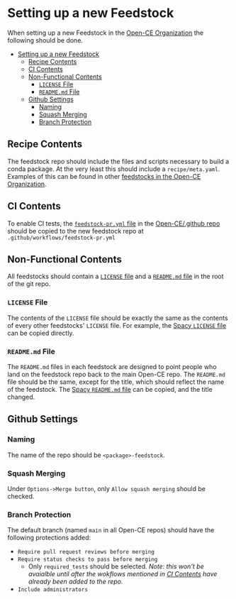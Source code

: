 # Setting up a new Feedstock

When setting up a new Feedstock in the [Open-CE Organization](https://github.com/open-ce) the following should be done.

- [Setting up a new Feedstock](#setting-up-a-new-feedstock)
  - [Recipe Contents](#recipe-contents)
  - [CI Contents](#ci-contents)
  - [Non-Functional Contents](#non-functional-contents)
    - [`LICENSE` File](#license-file)
    - [`README.md` File](#readmemd-file)
  - [Github Settings](#github-settings)
    - [Naming](#naming)
    - [Squash Merging](#squash-merging)
    - [Branch Protection](#branch-protection)

## Recipe Contents

The feedstock repo should include the files and scripts necessary to build
a conda package. At the very least this should include a `recipe/meta.yaml`.
Examples of this can be found in other
[feedstocks in the Open-CE Organization](https://github.com/open-ce?q=feedstock).

## CI Contents

To enable CI tests, the [`feedstock-pr.yml` file](https://github.com/open-ce/.github/blob/main/workflow-templates/feedstock-pr.yml)
in the [Open-CE/.github repo](https://github.com/open-ce/.github)
should be copied to the new feedstock repo at `.github/workflows/feedstock-pr.yml`

## Non-Functional Contents

All feedstocks should contain a [`LICENSE` file](#license-file) and
a [`README.md` file](#readmemd-file) in the root of the git repo.

### `LICENSE` File

The contents of the `LICENSE` file should be exactly the same as the contents
of every other feedstocks' `LICENSE` file. For example, the
[Spacy `LICENSE` file](https://github.com/open-ce/spacy-feedstock/blob/main/LICENSE)
can be copied directly.

### `README.md` File

The `README.md` files in each feedstock are designed to point people who
land on the feedstock repo back to the main Open-CE repo. The `README.md`
file should be the same, except for the title, which should reflect the name
of the feedstock. The
[Spacy `README.md` file](https://github.com/open-ce/spacy-feedstock/blob/main/README.md)
can be copied, and the title changed.

## Github Settings

### Naming

The name of the repo should be `<package>-feedstock`.

### Squash Merging

Under `Options->Merge button`, only `Allow squash merging` should be checked.

### Branch Protection

The default branch (named `main` in all Open-CE repos) should
have the following protections added:

- `Require pull request reviews before merging`
- `Require status checks to pass before merging`
  - Only `required_tests` should be selected. _Note: this won't be
    avaialble until after the wokflows mentioned in
    [CI Contents](#ci-contents) have already been added to the repo._
- `Include administrators`

